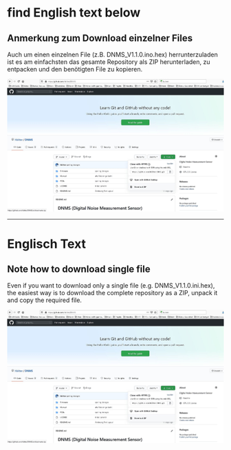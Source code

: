 
# find English text below

## Anmerkung zum Download einzelner Files

Auch um einen einzelnen File (z.B. DNMS_V1.1.0.ino.hex) herrunterzuladen ist es am einfachsten das gesamte Repository als ZIP herunterladen, zu entpacken und den benötigten File zu kopieren.

<img src="images/DNMS_herrunterladen.jpg"><br>





------------------------------------------------------------------------


# Englisch Text

## Note how to download single file

Even if you want to download only a single file (e.g. DNMS_V1.1.0.ini.hex), the easiest way is to download the complete repository as a ZIP, unpack it and copy the required file.

<img src="images/DNMS_herrunterladen.jpg"><br>



